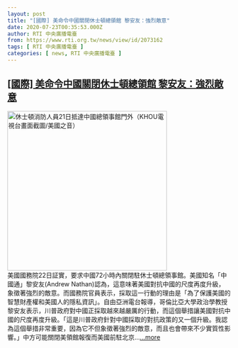 ```yaml
---
layout: post
title: "[國際] 美命令中國關閉休士頓總領館 黎安友：強烈敵意"
date: 2020-07-23T00:35:53.000Z
author: RTI 中央廣播電臺
from: https://www.rti.org.tw/news/view/id/2073162
tags: [ RTI 中央廣播電臺 ]
categories: [ news, RTI 中央廣播電臺 ]
---
```

<!--1595464553000-->
[[國際] 美命令中國關閉休士頓總領館 黎安友：強烈敵意](https://www.rti.org.tw/news/view/id/2073162)
------

<div>
<img src="https://static.rti.org.tw/assets/thumbnails/2020/07/23/bf42d955b71488f772b82ee8e843315d.png" width="360" alt="休士頓消防人員21日抵達中國總領事館門外（KHOU電視台畫面截圖/美國之音）" title="休士頓消防人員21日抵達中國總領事館門外（KHOU電視台畫面截圖/美國之音）"><br>美國國務院22日証實，要求中國72小時內關閉駐休士頓總領事館。美國知名「中國通」黎安友(Andrew Nathan)認為，這意味著美國對抗中國的尺度再度升級，象徵著強烈的敵意。而國務院官員表示，採取這一行動的理由是「為了保護美國的智慧財產權和美國人的隱私資訊」。自由亞洲電台報導，哥倫比亞大學政治學教授黎安友表示，川普政府對中國正採取越來越嚴厲的行動，而這個舉措讓美國對抗中國的尺度再度升級。「這是川普政府針對中國採取的對抗政策的又一個升級。我認為這個舉措非常重要，因為它不但象徵著強烈的敵意，而且也會帶來不少實質性影響。」中方可能關閉美領館報復而美國前駐北京...<a target="_blank" href="https://www.rti.org.tw/news/view/id/2073162">...more</a>
</div>
